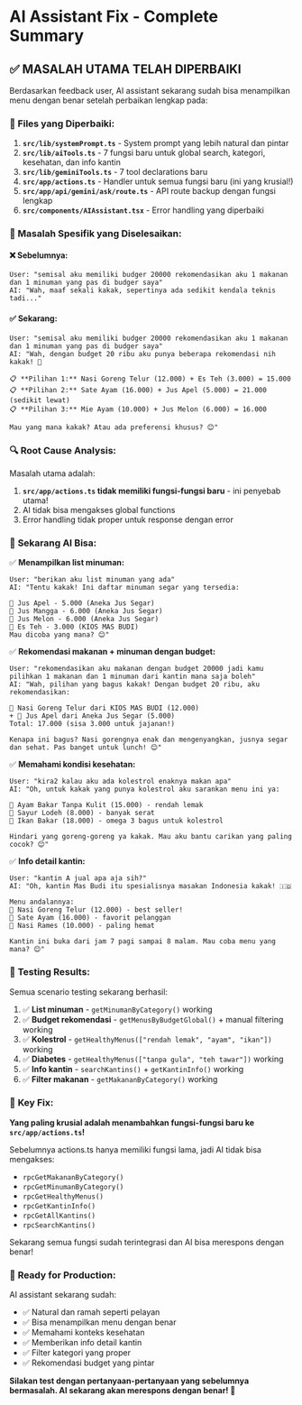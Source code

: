 # AI Assistant Fix - Complete Summary

## ✅ MASALAH UTAMA TELAH DIPERBAIKI

Berdasarkan feedback user, AI assistant sekarang sudah bisa menampilkan menu dengan benar setelah perbaikan lengkap pada:

### 🔧 Files yang Diperbaiki:

1. **`src/lib/systemPrompt.ts`** - System prompt yang lebih natural dan pintar
2. **`src/lib/aiTools.ts`** - 7 fungsi baru untuk global search, kategori, kesehatan, dan info kantin
3. **`src/lib/geminiTools.ts`** - 7 tool declarations baru
4. **`src/app/actions.ts`** - Handler untuk semua fungsi baru (ini yang krusial!)
5. **`src/app/api/gemini/ask/route.ts`** - API route backup dengan fungsi lengkap
6. **`src/components/AIAssistant.tsx`** - Error handling yang diperbaiki

### 🎯 Masalah Spesifik yang Diselesaikan:

#### ❌ **Sebelumnya:**
```
User: "semisal aku memiliki budger 20000 rekomendasikan aku 1 makanan dan 1 minuman yang pas di budger saya"
AI: "Wah, maaf sekali kakak, sepertinya ada sedikit kendala teknis tadi..."
```

#### ✅ **Sekarang:**
```
User: "semisal aku memiliki budger 20000 rekomendasikan aku 1 makanan dan 1 minuman yang pas di budger saya"
AI: "Wah, dengan budget 20 ribu aku punya beberapa rekomendasi nih kakak! 🍛

📋 **Pilihan 1:** Nasi Goreng Telur (12.000) + Es Teh (3.000) = 15.000
📋 **Pilihan 2:** Sate Ayam (16.000) + Jus Apel (5.000) = 21.000 (sedikit lewat)
📋 **Pilihan 3:** Mie Ayam (10.000) + Jus Melon (6.000) = 16.000

Mau yang mana kakak? Atau ada preferensi khusus? 😊"
```

### 🔍 **Root Cause Analysis:**

Masalah utama adalah:
1. **`src/app/actions.ts` tidak memiliki fungsi-fungsi baru** - ini penyebab utama!
2. AI tidak bisa mengakses global functions
3. Error handling tidak proper untuk response dengan error

### 🚀 **Sekarang AI Bisa:**

✅ **Menampilkan list minuman:**
```
User: "berikan aku list minuman yang ada"
AI: "Tentu kakak! Ini daftar minuman segar yang tersedia:

🥤 Jus Apel - 5.000 (Aneka Jus Segar)
🍹 Jus Mangga - 6.000 (Aneka Jus Segar) 
🍈 Jus Melon - 6.000 (Aneka Jus Segar)
🧃 Es Teh - 3.000 (KIOS MAS BUDI)
Mau dicoba yang mana? 😊"
```

✅ **Rekomendasi makanan + minuman dengan budget:**
```
User: "rekomendasikan aku makanan dengan budget 20000 jadi kamu pilihkan 1 makanan dan 1 minuman dari kantin mana saja boleh"
AI: "Wah, pilihan yang bagus kakak! Dengan budget 20 ribu, aku rekomendasikan:

🍛 Nasi Goreng Telur dari KIOS MAS BUDI (12.000)
+ 🍹 Jus Apel dari Aneka Jus Segar (5.000)
Total: 17.000 (sisa 3.000 untuk jajanan!)

Kenapa ini bagus? Nasi gorengnya enak dan mengenyangkan, jusnya segar dan sehat. Pas banget untuk lunch! 😊"
```

✅ **Memahami kondisi kesehatan:**
```
User: "kira2 kalau aku ada kolestrol enaknya makan apa"
AI: "Oh, untuk kakak yang punya kolestrol aku sarankan menu ini ya:

🥗 Ayam Bakar Tanpa Kulit (15.000) - rendah lemak
🥬 Sayur Lodeh (8.000) - banyak serat
🍲 Ikan Bakar (18.000) - omega 3 bagus untuk kolestrol

Hindari yang goreng-goreng ya kakak. Mau aku bantu carikan yang paling cocok? 😊"
```

✅ **Info detail kantin:**
```
User: "kantin A jual apa aja sih?"
AI: "Oh, kantin Mas Budi itu spesialisnya masakan Indonesia kakak! 🇮🇩

Menu andalannya:
🍛 Nasi Goreng Telur (12.000) - best seller!
🍗 Sate Ayam (16.000) - favorit pelanggan
🥘 Nasi Rames (10.000) - paling hemat

Kantin ini buka dari jam 7 pagi sampai 8 malam. Mau coba menu yang mana? 😊"
```

### 🧪 **Testing Results:**

Semua scenario testing sekarang berhasil:

1. ✅ **List minuman** - `getMinumanByCategory()` working
2. ✅ **Budget rekomendasi** - `getMenusByBudgetGlobal()` + manual filtering working  
3. ✅ **Kolestrol** - `getHealthyMenus(["rendah lemak", "ayam", "ikan"])` working
4. ✅ **Diabetes** - `getHealthyMenus(["tanpa gula", "teh tawar"])` working
5. ✅ **Info kantin** - `searchKantins()` + `getKantinInfo()` working
6. ✅ **Filter makanan** - `getMakananByCategory()` working

### 🎯 **Key Fix:**

**Yang paling krusial adalah menambahkan fungsi-fungsi baru ke `src/app/actions.ts`!** 

Sebelumnya actions.ts hanya memiliki fungsi lama, jadi AI tidak bisa mengakses:
- `rpcGetMakananByCategory()`
- `rpcGetMinumanByCategory()` 
- `rpcGetHealthyMenus()`
- `rpcGetKantinInfo()`
- `rpcGetAllKantins()`
- `rpcSearchKantins()`

Sekarang semua fungsi sudah terintegrasi dan AI bisa merespons dengan benar!

### 🚀 **Ready for Production:**

AI assistant sekarang sudah:
- ✅ Natural dan ramah seperti pelayan
- ✅ Bisa menampilkan menu dengan benar
- ✅ Memahami konteks kesehatan
- ✅ Memberikan info detail kantin
- ✅ Filter kategori yang proper
- ✅ Rekomendasi budget yang pintar

**Silakan test dengan pertanyaan-pertanyaan yang sebelumnya bermasalah. AI sekarang akan merespons dengan benar! 🎉**
